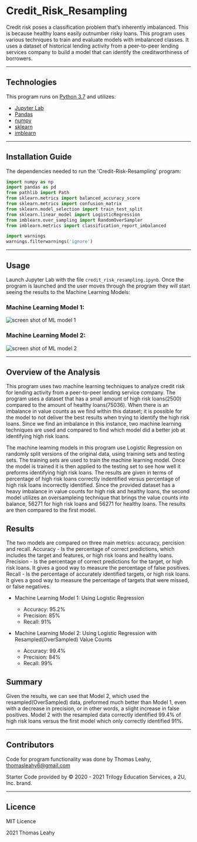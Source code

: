 # Credit_Risk_Resampling

Credit risk poses a classification problem that’s inherently imbalanced. This is because healthy loans easily outnumber risky loans. This program uses various techniques to train and evaluate models with imbalanced classes. It uses a dataset of historical lending activity from a peer-to-peer lending services company to build a model that can identify the creditworthiness of borrowers.

---

## Technologies

This program runs on [Python 3.7](https://www.python.org/) and utilizes:
* [Jupyter Lab](https://jupyter.org/install)
* [Pandas](https://pandas.pydata.org/)
* [numpy](https://numpy.org/)
* [sklearn](https://scikit-learn.org/stable/)
* [imblearn](https://imbalanced-learn.org/stable/)

---
## Installation Guide

The dependencies needed to run the 'Credit-Risk-Resampling' program:

```python
import numpy as np
import pandas as pd
from pathlib import Path
from sklearn.metrics import balanced_accuracy_score
from sklearn.metrics import confusion_matrix
from sklearn.model_selection import train_test_split
from sklearn.linear_model import LogisticRegression
from imblearn.over_sampling import RandomOverSampler
from imblearn.metrics import classification_report_imbalanced

import warnings
warnings.filterwarnings('ignore')
```

---
## Usage

Launch Jupyter Lab with the file `credit_risk_resampling.ipynb`. Once the program is launched and the user moves through the program they will start seeing the results to the Machine Learning Models:
### Machine Learning Model 1:
![screen shot of ML model 1](https://user-images.githubusercontent.com/89755088/146666398-5af24c4c-6cd0-4d85-9b5d-ac97abfcf6e2.png)
### Machine Learning Model 2:
![screen shot of ML model 2](https://user-images.githubusercontent.com/89755088/146666415-90ee098f-73ab-4c78-9c95-091c75b12f9c.png)

---

## Overview of the Analysis

This program uses two machine learning techniques to analyze credit risk for lending activity from a peer-to-peer lending service company. The program uses a dataset that has a small amount of high risk loans(2500) compared to the amount of healthy loans(75036). When there is an imbalance in value counts as we find within this dataset; it is possible for the model to not deliver the best results when trying to identify the high risk loans. Since we find an imbalance in this instance, two machine learning techniques are used and compared to find which model did a better job at identifying high risk loans.

The machine learning models in this program use Logistic Regression on randomly split versions of the original data, using training sets and testing sets. The training sets are used to train the machine learning model. Once the model is trained it is then applied to the testing set to see how well it preforms identifying high risk loans. The results are given in terms of percentage of high risk loans correctly indentified versus percentage of high risk loans incorrectly identified. Since the provided dataset has a heavy imbalance in value counts for high risk and healthy loans, the second model utilizes an oversampleing technique that brings the value counts into balance, 56271 for high risk loans and 56271 for healthy loans. The results are then compared to the first model.


## Results

The two models are compared on three main metrics: accuracy, percision and recall. Accuracy - Is the percentage of correct predictions, which includes the target and features, or high risk loans and healthy loans. Precision - Is the percentage of correct predictions for the target, or high risk loans. It gives a good way to measure the percentage of false positives. Recall - Is the percentage of accurately identified targets, or high risk loans. It gives a good way to measure the percentage of targets that were missed, or false negatives.

* Machine Learning Model 1: Using Logistic Regression
    * Accuracy: 95.2%
    * Precision: 85%
    * Recall: 91%
    
* Machine Learning Model 2: Using Logistic Regression with Resampled(OverSampled) Value Counts
    * Accuracy: 99.4%
    * Precision: 84%
    * Recall: 99%
    
## Summary

Given the results, we can see that Model 2, which used the resampled(OverSampled) data, preformed much better than Model 1, even with a decrease in precision, or in other words, a slight increase in false positives. Model 2 with the resampled data correctly identified 99.4% of high risk loans versus the first model which only correctly identified 91%.

---
## Contributors

Code for program functionality was done by Thomas Leahy, thomasleahy6@gmail.com

Starter Code provided by © 2020 - 2021 Trilogy Education Services, a 2U, Inc. brand.

---
## Licence
MIT Licence

2021 Thomas Leahy